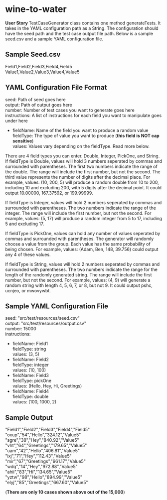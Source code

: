 # wine-to-water

<b> User Story </b>
TestCaseGenerator class contains one method generateTests. It takes in the YAML configuration path as a String. The configuration should have the seed path and the test case 
output file path. Below is a sample seed.csv and a sample YAML configuration file.

Sample Seed.csv
-------------------------------------
Field1,Field2,Field3,Field4,Field5  
Value1,Value2,Value3,Value4,Value5

   
YAML Configuration File Format
-------------------------------------
seed: Path of seed goes here  
output: Path of output goes here  
number: Number of test cases you want to generate goes here  
instructions: A list of instructions for each field you want to manipulate goes under here  
  - fieldName: Name of the field you want to produce a random value  
    fieldType: The type of value you want to produce (**this field is NOT cap sensitive**)  
    values: Values vary depending on the fieldType. Read more below.  
 
There are 4 field types you can enter. Double, Integer, PickOne, and String.
If fieldType is Double, values will hold 3 numbers seperated by commas and surrounded with parentheses. The first two numbers indicate the range of the double. The range will
include the first number, but not the second. The third value represents the number of digits after the decimal place. For example, values: (10, 200, 5) will produce a random 
double from 10 to 200, including 10 and excluding 200, with 5 digits after the decimal point. It could output 10.00000, 167.37592, or 199.99999.

If fieldType is Integer, values will hold 2 numbers seperated by commas and surrounded with parentheses. The two numbers indicate the range of the integer. The range will
include the first number, but not the second. For example, values: (5, 17) will produce a random integer from 5 to 17, including 5 and excluding 17.

If fieldType is PickOne, values can hold any number of values seperated by commas and surrounded with parentheses. The generator will randomly choose a value from the group.
Each value has the same probability of being chosen. For example, values: (Adam, Ben, 148, 39.756) could output any 4 of these values.

If fieldType is String, values will hold 2 numbers seperated by commas and surrounded with parentheses. The two numbers indicate the range for the length of the randomly
generated string. The range will include the first number, but not the second. For example, values: (4, 9) will generate a random string with length 4, 5, 6, 7, or 8, but not
9. It could output pshc, ucnjeo, or mwovywbt.

Sample YAML Configuration File
-------------------------------------
seed: "src/test/resources/seed.csv"  
output: "src/test/resources/output.csv"  
number: 15000  
instructions:  
  - fieldName: Field1  
    fieldType: string  
    values: (3, 5)  
  - fieldName: Field2  
    fieldType: integer  
    values: (10, 100)  
  - fieldName: Field3  
    fieldType: pickOne  
    values: (Hello, Hey, Hi, Greetings)  
  - fieldName: Field4  
    fieldType: double  
    values: (100, 1000, 2)  
 
 Sample Output
 -------------------------------------
 "Field1","Field2","Field3","Field4","Field5"  
"oxup","54","Hello","324.12","Value5"  
"sgre","38","Hey","840.92","Value5"  
"vht","64","Greetings","179.65","Value5"  
"uam","42","Hello","406.81","Value5"  
"ixj","71","Hey","112.43","Value5"  
"mir","67","Greetings","961.17","Value5"  
"wdq","14","Hey","972.88","Value5"  
"ahii","83","Hi","134.65","Value5"  
"yztw","98","Hello","894.99","Value5"  
"elyj","85","Greetings","667.60","Value5"  

(**There are only 10 cases shown above out of the 15,000**)
